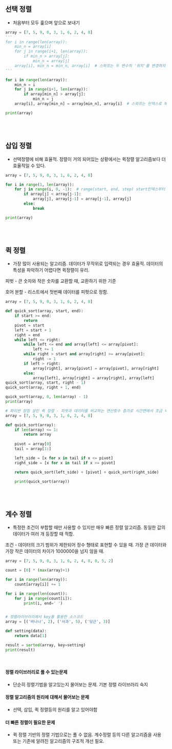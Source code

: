 ## 선택 정렬 
- 처음부터 모두 훑으며 앞으로 보내기
```py
array = [7, 5, 9, 0, 3, 1, 6, 2, 4, 8]
'''
for i in range(len(array)):
    min_n = array[i]
    for j in range(i+1, len(array)):
        if min_n > array[j]:
            min_n = array[j]
    array[i], min_n = min_n, array[i]  # 스와프는 두 변수의 '위치'를 변경하지 이렇게하면 숫자만 변경되고 원래 리스트는 그냥 그대로 다시시작 
'''

for i in range(len(array)):
    min_n = i
    for j in range(i+1, len(array)):
        if array[min_n] > array[j]:
            min_n = j
    array[i], array[min_n] = array[min_n], array[i]  # 스와프는 인덱스로 해야함

print(array)
```

<br>
<br>

## 삽입 정렬 
- 선택정렬에 비해 효율적. 정렬이 거의 되어있는 상황에서는 퀵정렬 알고리즘보다 더 효율적일 수 있다.
```py
array = [7, 5, 9, 0, 3, 1, 6, 2, 4, 8]

for i in range(1, len(array)):
    for j in range(i, 0, -1):  # range(start, end, step) start인덱스부터 end인덱스까지 step만큼 감소, 증가
        if array[j] < array[j-1]: 
            array[j], array[j-1] = array[j-1], array[j]
        else:
            break

print(array)
```

<br>
<br>

## 퀵 정렬 
- 가장 많이 사용되는 알고리즘. 데이터가 무작위로 입력되는 경우 효율적. 데이터의 특성을 파악하기 어렵다면 퀵정렬이 유리.

피벗 - 큰 숫자와 작은 숫자를 교환할 때, 교환하기 위한 기준

호어 분할 - 리스트에서 첫번째 데이터를 피펏으로 정함.
```py
array = [7, 5, 9, 0, 3, 1, 6, 2, 4, 8]

def quick_sort(array, start, end):
    if start >= end:
        return
    pivot = start
    left = start + 1
    right = end
    while left <= right:
        while left <= end and array[left] <= array[pivot]:
            left += 1 
        while right > start and array[right] >= array[pivot]:
            right -= 1
        if left > right:
            array[right], array[pivot] = array[pivot], array[right]
        else:
            array[left], array[right] = array[right], array[left]
quick_sort(array, start, right - 1)
quick_sort(array, right + 1, end)

quick_sort(array, 0, len(array) - 1)
print(array)

# 파이썬 장점 살린 퀵 정렬 - 피벗과 데이터를 비교하는 연산횟수 증가로 시간면에서 조금 비효율적
array = [7, 5, 9, 0, 3, 1, 6, 2, 4, 8]

def quick_sort(array):
    if len(array) <= 1:
        return array
    
    pivot = array[0]
    tail = array[1:]

    left_side = [x for x in tail if x <= pivot]
    right_side = [x for x in tail if x >= pivot]

    return quick_sort(left_side) + [pivot] + quick_sort(right_side)

    print(quick_sort(array))
```

<br>
<br>

## 계수 정렬 
- 특정한 조건이 부합할 때만 사용할 수 있지만 매우 빠른 정렬 알고리즘. 동일한 값의 데이터가 여러 개 등장할 때 적합.

조건 - 데이터의 크기 범위가 제한되어 정수 형태로 표현할 수 있을 때. 가장 큰 데이터와 가장 작은 데이터의 차이가 1000000을 넘지 않을 때.
```py
array = [7, 5, 9, 0, 3, 1, 6, 2, 4, 8, 0, 5, 2]

count = [0] * (max(array)+1)

for i in range(len(array)):
    count[array[i]] += 1

for i in range(len(count)):
    for j in range(count[i]):
        print(i, end=' ')


# 정렬라이브러리에서 key를 활용한 소스코드
array = [('바나나', 2), ('사과', 5), ('당근', 3)]

def setting(data):
    return data[1]

result = sorted(array, key=setting)
print(result)
```

<br>

#### 정렬 라이브러리로 풀 수 있는문제

- 단순히 정렬기법을 알고있는지 물어보는 문제. 기본 정렬 라이브러리 숙지


#### 정렬 알고리즘의 원리에 대해서 물어보는 문제

- 선택, 삽입, 퀵 정렬등의 원리를 알고 있어야함

#### 더 빠른 정렬이 필요한 문제

- 퀵 정렬 기반의 정렬 기법으로는 풀 수 없음.
계수정렬 등의 다른 알고리즘을 사용 또는 기존에 알려진 알고리즘의 구조적 개선 필요.
